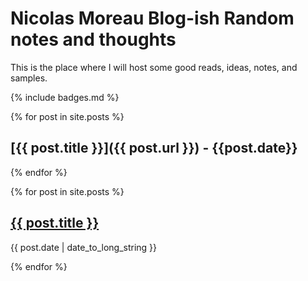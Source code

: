 # Nicolas Moreau Blog-ish Random notes and thoughts

This is the place where I will host some good reads, ideas, notes, and samples.

{% include badges.md %}


<!-- Index of Posts -->
  {% for post in site.posts %}
   ## [{{ post.title }}]({{ post.url }}) - {{post.date}}
  {% endfor %}

   {% for post in site.posts %}
  <article>
    <h2>
      <a href="{{ post.url }}">
        {{ post.title }}
      </a>
    </h2>
    <time datetime="{{ post.date | date: "%Y-%m-%d" }}">{{ post.date | date_to_long_string }}</time>
  </article>
  
{% endfor %}


<!-- End index of Posts -->
